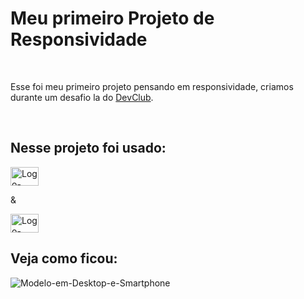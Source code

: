 
<h1>Meu primeiro Projeto de Responsividade</h1>
<br>
<P> Esse foi meu primeiro projeto pensando em responsividade, criamos durante um desafio la do <a href="https://rodolfomori.com.br/devclub">DevClub</a>. </p>
<br>
<h2>Nesse projeto foi usado:</h2>
<img src="https://img.shields.io/badge/HTML-239120?style=for-the-badge&logo=html5&logoColor=white" alt="Logo-HTML" width=45px height=30px/>
<p>&</p>
<img src="https://img.shields.io/badge/CSS-239120?&style=for-the-badge&logo=css3&logoColor=white" alt="Logo-CSS" width=45px height=30px />
<br>
<h2>Veja como ficou:</h2>
<img src="https://github.com/VictorCosine/Projeto-Responsividade-1-DevClub/blob/master/img/desktop%20e%20smarphone.png?raw=true" alt="Modelo-em-Desktop-e-Smartphone"/>

